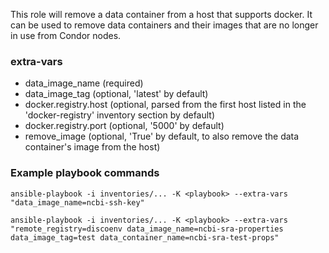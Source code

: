 This role will remove a data container from a host that supports docker.
It can be used to remove data containers and their images that are no longer in use from Condor nodes.

### extra-vars

* data_image_name (required)
* data_image_tag (optional, 'latest' by default)
* docker.registry.host (optional, parsed from the first host listed in the 'docker-registry' inventory section by default)
* docker.registry.port (optional, '5000' by default)
* remove_image (optional, 'True' by default, to also remove the data container's image from the host)

### Example playbook commands

    ansible-playbook -i inventories/... -K <playbook> --extra-vars "data_image_name=ncbi-ssh-key"

    ansible-playbook -i inventories/... -K <playbook> --extra-vars "remote_registry=discoenv data_image_name=ncbi-sra-properties data_image_tag=test data_container_name=ncbi-sra-test-props"
